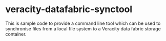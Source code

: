 # veracity-datafabric-synctool

This is sample code to provide a command line tool which can be used to synchronise files from a local file system to a Veracity data fabric storage container.
